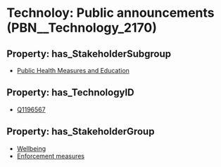 # Technoloy: __Public announcements__ (PBN__Technology_2170)

## Property: has_StakeholderSubgroup

* [Public Health Measures and Education](PBN__TechSubgroup_47)

## Property: has_TechnologyID

* [Q1196567](Q1196567)

## Property: has_StakeholderGroup

* [Wellbeing](PBN__TechGroup_2)
* [Enforcement measures](PBN__TechGroup_7)

